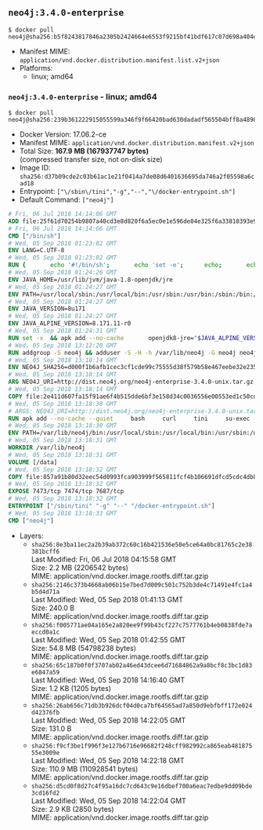 ## `neo4j:3.4.0-enterprise`

```console
$ docker pull neo4j@sha256:b5f8243817846a2305b2424664e6553f9215bf41bdf617c07d698a404e6103f7
```

-	Manifest MIME: `application/vnd.docker.distribution.manifest.list.v2+json`
-	Platforms:
	-	linux; amd64

### `neo4j:3.4.0-enterprise` - linux; amd64

```console
$ docker pull neo4j@sha256:239b361222915055599a346f9f66420bad630dadadf565504bff8a4898cf5a12
```

-	Docker Version: 17.06.2-ce
-	Manifest MIME: `application/vnd.docker.distribution.manifest.v2+json`
-	Total Size: **167.9 MB (167937747 bytes)**  
	(compressed transfer size, not on-disk size)
-	Image ID: `sha256:d37b09cde2c03b61ac1e21f0414a7de08d6401636695da746a2f05598a6cad18`
-	Entrypoint: `["\/sbin\/tini","-g","--","\/docker-entrypoint.sh"]`
-	Default Command: `["neo4j"]`

```dockerfile
# Fri, 06 Jul 2018 14:14:06 GMT
ADD file:25f61d70254b9807a40cd3e8d820f6a5ec0e1e596de04e325f6a33810393e95a in / 
# Fri, 06 Jul 2018 14:14:06 GMT
CMD ["/bin/sh"]
# Wed, 05 Sep 2018 01:23:02 GMT
ENV LANG=C.UTF-8
# Wed, 05 Sep 2018 01:23:02 GMT
RUN { 		echo '#!/bin/sh'; 		echo 'set -e'; 		echo; 		echo 'dirname "$(dirname "$(readlink -f "$(which javac || which java)")")"'; 	} > /usr/local/bin/docker-java-home 	&& chmod +x /usr/local/bin/docker-java-home
# Wed, 05 Sep 2018 01:24:26 GMT
ENV JAVA_HOME=/usr/lib/jvm/java-1.8-openjdk/jre
# Wed, 05 Sep 2018 01:24:27 GMT
ENV PATH=/usr/local/sbin:/usr/local/bin:/usr/sbin:/usr/bin:/sbin:/bin:/usr/lib/jvm/java-1.8-openjdk/jre/bin:/usr/lib/jvm/java-1.8-openjdk/bin
# Wed, 05 Sep 2018 01:24:27 GMT
ENV JAVA_VERSION=8u171
# Wed, 05 Sep 2018 01:24:27 GMT
ENV JAVA_ALPINE_VERSION=8.171.11-r0
# Wed, 05 Sep 2018 01:24:31 GMT
RUN set -x 	&& apk add --no-cache 		openjdk8-jre="$JAVA_ALPINE_VERSION" 	&& [ "$JAVA_HOME" = "$(docker-java-home)" ]
# Wed, 05 Sep 2018 13:12:20 GMT
RUN addgroup -S neo4j && adduser -S -H -h /var/lib/neo4j -G neo4j neo4j
# Wed, 05 Sep 2018 13:18:14 GMT
ENV NEO4J_SHA256=d000f1b6afb1cec3cf1cde99c75555d38f579b58e467eebe32e2353fdf9effa3 NEO4J_TARBALL=neo4j-enterprise-3.4.0-unix.tar.gz NEO4J_EDITION=enterprise
# Wed, 05 Sep 2018 13:18:14 GMT
ARG NEO4J_URI=http://dist.neo4j.org/neo4j-enterprise-3.4.0-unix.tar.gz
# Wed, 05 Sep 2018 13:18:14 GMT
COPY file:2e411d607fa15f91ae6f4b515dde6bf3e158d34c0036556e00553ed1c50cd63d in /tmp/ 
# Wed, 05 Sep 2018 13:18:30 GMT
# ARGS: NEO4J_URI=http://dist.neo4j.org/neo4j-enterprise-3.4.0-unix.tar.gz
RUN apk add --no-cache --quiet     bash     curl     tini     su-exec     && curl --fail --silent --show-error --location --remote-name ${NEO4J_URI}     && echo "${NEO4J_SHA256}  ${NEO4J_TARBALL}" | sha256sum -csw -     && tar --extract --file ${NEO4J_TARBALL} --directory /var/lib     && mv /var/lib/neo4j-* /var/lib/neo4j     && rm ${NEO4J_TARBALL}     && mv /var/lib/neo4j/data /data     && chown -R neo4j:neo4j /data     && chmod -R 777 /data     && chown -R neo4j:neo4j /var/lib/neo4j     && chmod -R 777 /var/lib/neo4j     && ln -s /data /var/lib/neo4j/data     && apk del curl
# Wed, 05 Sep 2018 13:18:30 GMT
ENV PATH=/var/lib/neo4j/bin:/usr/local/sbin:/usr/local/bin:/usr/sbin:/usr/bin:/sbin:/bin:/usr/lib/jvm/java-1.8-openjdk/jre/bin:/usr/lib/jvm/java-1.8-openjdk/bin
# Wed, 05 Sep 2018 13:18:31 GMT
WORKDIR /var/lib/neo4j
# Wed, 05 Sep 2018 13:18:31 GMT
VOLUME [/data]
# Wed, 05 Sep 2018 13:18:32 GMT
COPY file:857a91b80d32eec54d0993fca903999f565811fcf4b106691dfcd5cdc4db8e4d in /docker-entrypoint.sh 
# Wed, 05 Sep 2018 13:18:32 GMT
EXPOSE 7473/tcp 7474/tcp 7687/tcp
# Wed, 05 Sep 2018 13:18:32 GMT
ENTRYPOINT ["/sbin/tini" "-g" "--" "/docker-entrypoint.sh"]
# Wed, 05 Sep 2018 13:18:33 GMT
CMD ["neo4j"]
```

-	Layers:
	-	`sha256:8e3ba11ec2a2b39ab372c60c16b421536e50e5ce64a0bc81765c2e38381bcff6`  
		Last Modified: Fri, 06 Jul 2018 04:15:58 GMT  
		Size: 2.2 MB (2206542 bytes)  
		MIME: application/vnd.docker.image.rootfs.diff.tar.gzip
	-	`sha256:2146c373b4668ab06b15e7bed7d009c501c752b3de4c71491e4fc1a4b5d4d71a`  
		Last Modified: Wed, 05 Sep 2018 01:41:13 GMT  
		Size: 240.0 B  
		MIME: application/vnd.docker.image.rootfs.diff.tar.gzip
	-	`sha256:f005771ae04a165e2a820ee9f99b43cf227c7577761b4eb0838fde7aeccd0a1c`  
		Last Modified: Wed, 05 Sep 2018 01:42:55 GMT  
		Size: 54.8 MB (54798238 bytes)  
		MIME: application/vnd.docker.image.rootfs.diff.tar.gzip
	-	`sha256:65c187b0f0f3707ab02a46ed43dcee6d71684862a9a8bcf8c3bc1d83e6847a59`  
		Last Modified: Wed, 05 Sep 2018 14:16:40 GMT  
		Size: 1.2 KB (1205 bytes)  
		MIME: application/vnd.docker.image.rootfs.diff.tar.gzip
	-	`sha256:26ab656c71db3b926dcf04d0ca7bf64565ad7a850d9ebfbff172e024d42376fb`  
		Last Modified: Wed, 05 Sep 2018 14:22:05 GMT  
		Size: 131.0 B  
		MIME: application/vnd.docker.image.rootfs.diff.tar.gzip
	-	`sha256:f9cf3be1f996f3e127b6716e96682f248cff982992ca865eab48187555e3009e`  
		Last Modified: Wed, 05 Sep 2018 14:22:18 GMT  
		Size: 110.9 MB (110928541 bytes)  
		MIME: application/vnd.docker.image.rootfs.diff.tar.gzip
	-	`sha256:d5cd0f8d27c4f95a16dc7cd643c9e16dbef700a6eac7edbe9dd09bde3cd16fd2`  
		Last Modified: Wed, 05 Sep 2018 14:22:04 GMT  
		Size: 2.9 KB (2850 bytes)  
		MIME: application/vnd.docker.image.rootfs.diff.tar.gzip

